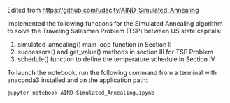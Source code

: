 Edited from https://github.com/udacity/AIND-Simulated_Annealing

Implemented the following functions for the Simulated Annealing algorithm to solve the Traveling Salesman Problem (TSP) between US state capitals:
1. simulated_annealing() main loop function in Section II
2. successors() and get_value() methods in section III for TSP Problem
3. schedule() function to define the temperature schedule in Section IV

To launch the notebook, run the following command from a terminal with anaconda3 installed and on the application path:

    jupyter notebook AIND-Simulated_Annealing.ipynb
